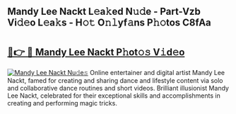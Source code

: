 ## Mandy Lee Nackt L𝚎a𝚔ed N𝚞𝚍e - Part-Vzb Vi𝚍𝚎o L𝚎a𝚔s - H𝚘𝚝 O𝚗𝚕yf𝚊ns P𝚑𝚘tos C8fAa

# <h2><a href="http://kfcirrp.oniu.top/?m=Mandy+Lee+Nackt">🔗👉 🔴 Mandy Lee Nackt P𝚑ot𝚘𝚜 V𝚒d𝚎o</a></h2>

[![Mandy Lee Nackt Nu𝚍e𝚜](https://i.imgur.com/0qMVB7G.gif)](http://kfcirrp.oniu.top/?m=Mandy+Lee+Nackt)
Online entertainer and digital artist Mandy Lee Nackt, famed for creating and sharing dance and lifestyle content via solo and collaborative dance routines and short videos. Brilliant illusionist Mandy Lee Nackt, celebrated for their exceptional skills and accomplishments in creating and performing magic tricks.  

